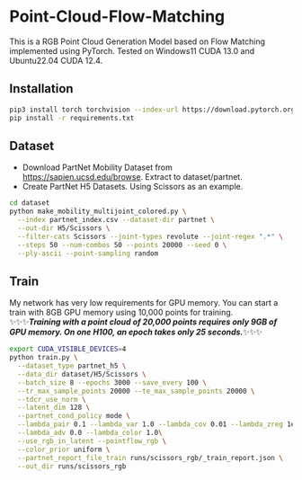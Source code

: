 # Point-Cloud-Flow-Matching  
This is a RGB Point Cloud Generation Model based on Flow Matching implemented using PyTorch. Tested on Windows11 CUDA 13.0 and Ubuntu22.04 CUDA 12.4.
## Installation
```sh
pip3 install torch torchvision --index-url https://download.pytorch.org/whl/cu130
pip install -r requirements.txt
```

## Dataset

- Download PartNet Mobility Dataset from https://sapien.ucsd.edu/browse. Extract to dataset/partnet. 
- Create PartNet H5 Datasets. Using Scissors as an example.
```sh
cd dataset
python make_mobility_multijoint_colored.py \
  --index partnet_index.csv --dataset-dir partnet \
  --out-dir H5/Scissors \
  --filter-cats Scissors --joint-types revolute --joint-regex ".*" \
  --steps 50 --num-combos 50 --points 20000 --seed 0 \
  --ply-ascii --point-sampling random
```

## Train
My network has very low requirements for GPU memory. You can start a train with 8GB GPU memory using 10,000 points for training.  
✨✨✨**_Training with a point cloud of 20,000 points requires only 9GB of GPU memory. On one H100, an epoch takes only 25 seconds._**✨✨✨ 
```sh
export CUDA_VISIBLE_DEVICES=4
python train.py \
  --dataset_type partnet_h5 \
  --data_dir dataset/H5/Scissors \
  --batch_size 8 --epochs 3000 --save_every 100 \
  --tr_max_sample_points 20000 --te_max_sample_points 20000 \
  --tdcr_use_norm \
  --latent_dim 128 \
  --partnet_cond_policy mode \
  --lambda_pair 0.1 --lambda_var 1.0 --lambda_cov 0.01 --lambda_zreg 1e-4 \
  --lambda_adv 0.0 --lambda_color 1.0\
  --use_rgb_in_latent --pointflow_rgb \
  --color_prior uniform \
  --partnet_report_file_train runs/scissors_rgb/_train_report.json \
  --out_dir runs/scissors_rgb
```